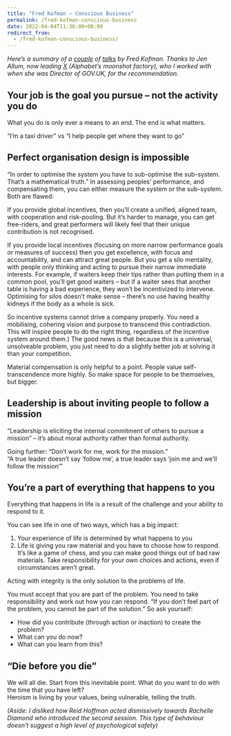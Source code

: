 ```yaml
---
title: "Fred Kofman – Conscious Business"
permalink: /fred-kofman-conscious-business
date: 2022-04-04T11:30:00+00:00
redirect_from:
  - /fred-kofman-conscious-business/
---
```


*Here’s a summary of a [couple](https://www.youtube.com/watch?v=IdMvWLARF1w) of [talks](https://www.youtube.com/watch?v=MZYMyy76v5Y) by Fred Kofman. Thanks to Jen Allum, now leading [X](https://x.company/) (Alphabet’s moonshot factory), who I worked with when she was Director of GOV.UK, for the recommendation.*

## Your job is the goal you pursue – not the activity you do

What you do is only ever a means to an end. The end is what matters.

“I’m a taxi driver” vs “I help people get where they want to go”

## Perfect organisation design is impossible

“In order to optimise the system you have to sub-optimise the sub-system. That’s a mathematical truth.” In assessing peoples’ performance, and compensating them, you can either measure the system or the sub-system. Both are flawed:

If you provide global incentives, then you’ll create a unified, aligned team, with cooperation and risk-pooling. But it’s harder to manage, you can get free-riders, and great performers will likely feel that their unique contribution is not recognised.

If you provide local incentives (focusing on more narrow performance goals or measures of success) then you get excellence, with focus and accountability, and can attract great people. But you get a silo mentality, with people only thinking and acting to pursue their narrow immediate interests. For example, if waiters keep their tips rather than putting them in a common pool, you’ll get good waiters – but if a waiter sees that another table is having a bad experience, they won’t be incentivized to intervene. Optimising for silos doesn’t make sense – there’s no use having healthy kidneys if the body as a whole is sick.

So incentive systems cannot drive a company properly. You need a mobilising, cohering vision and purpose to transcend this contradiction. This will inspire people to do the right thing, regardless of the incentive system around them.) The good news is that because this is a universal, unsolveable problem, you just need to do a slightly better job at solving it than your competition.

Material compensation is only helpful to a point. People value self-transcendence more highly. So make space for people to be themselves, but bigger.

## Leadership is about inviting people to follow a mission

“Leadership is eliciting the internal commitment of others to pursue a mission” – it’s about moral authority rather than formal authority.

Going further: “Don’t work for me, work for the mission.”  
“A true leader doesn’t say ‘follow me’, a true leader says ‘join me and we’ll follow the mission’”

## You’re a part of everything that happens to you

Everything that happens in life is a result of the challenge and your ability to respond to it.

You can see life in one of two ways, which has a big impact:

1. Your experience of life is determined by what happens to you
2. Life is giving you raw material and you have to choose how to respond. It’s like a game of chess, and you can make good things out of bad raw materials. Take responsibility for your own choices and actions, even if circumstances aren’t great.

Acting with integrity is the only solution to the problems of life.

You must accept that you are part of the problem. You need to take responsibility and work out how you can respond. “If you don’t feel part of the problem, you cannot be part of the solution.” So ask yourself:

- How did you contribute (through action or inaction) to create the problem?
- What can you do now?
- What can you learn from this?

## “Die before you die”

We will all die. Start from this inevitable point. What do you want to do with the time that you have left?  
Heroism is living by your values, being vulnerable, telling the truth.

*(Aside: I disliked how Reid Hoffman acted dismissively towards Rachelle Diamond who introduced the second session. This type of behaviour doesn’t suggest a high level of psychological safety)*